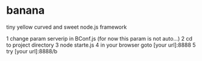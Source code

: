 banana
======

tiny yellow curved and sweet node.js framework

1 change param serverip in BConf.js (for now this param is not auto...)
2 cd to project directory
3 node starte.js
4 in your browser goto [your url]:8888
5 try [your url]:8888/b
